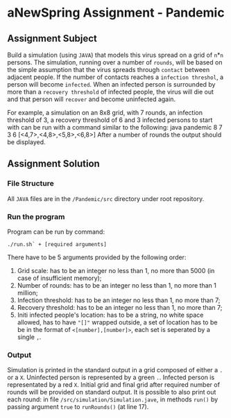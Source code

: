 # aNewSpring Assignment - Pandemic
## Assignment Subject
Build a simulation (using `JAVA`) that models this virus spread on a grid of `n`*`n` persons. 
The simulation, running over a number of `rounds`, will be based on the simple
assumption that the virus spreads through `contact` between adjacent people. 
If the number of contacts reaches a `infection threshol`, a person will become `infected`.
When an infected person is surrounded by more than a `recovery threshold` of
infected people, the virus will die out and that person will `recover` and become
uninfected again.

For example, a simulation on an 8x8 grid, with 7 rounds, an infection threshold of 3,
a recovery threshold of 6 and 3 infected persons to start with can be run with a
command similar to the following:
java pandemic 8 7 3 6 [<4,7>,<4,8>,<5,8>,<6,8>]
After a number of rounds the output should be displayed.

## Assignment Solution
### File Structure
All `JAVA` files are in the `/Pandemic/src` directory under root repository.
### Run the program
Program can be run by command:
```
./run.sh` + [required arguments]
```
There have to be 5 arguments provided by the following order:
1. Grid scale: has to be an integer no less than 1, no more than 5000 (in case of insufficient memory);
2. Number of rounds: has to be an integer no less than 1, no more than 1 million;
3. Infection threshold: has to be an integer no less than 1, no more than 7;
4. Recovery threshold: has to be an integer no less than 1, no more than 7;
5. Initi infected people's location: has to be a string, no white space allowed, has to have `"[]"` wrapped outside, a set of location has to be be in the format of `<[number],[number]>`, each set is seperated by a single `,`.

### Output
Simulation is printed in the standard output in a grid composed of either a `.` or a `X`.
Uninfected person is represented by a green `.`.
Infected person is representated by a red `X`.
Initial grid and final grid after required number of rounds will be provided on standard output.
It is possible to also print out each round: in file `/src/simulation/Simulation.jave`, in methods `run()` by passing argument `true` to `runRounds()` (at line 17).

